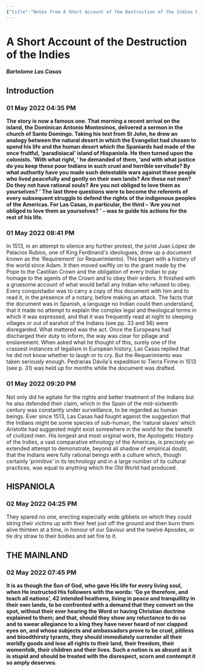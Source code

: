 ```yaml
---
{"title":"Notes from A Short Account of the Destruction of the Indies by Bartolome Las Casas","aliases":["Notes from A Short Account of the Destruction of the Indies by Bartolome Las Casas"],"updated":"2023-07-10T15:15:13+06:00","created":"2022-05-04T10:28:43+06:00","latitude":23.78280167,"longitude":90.42128,"altitude":-2.7,"dg-publish":true,"dg-note-icon":"stone","tags":["history","american","european","reading-notes-old"],"dg-path":"Reading/Notes and Highlights/A Short Account of the Destruction of the Indies b.md","permalink":"/reading/notes-and-highlights/a-short-account-of-the-destruction-of-the-indies-b/","dgPassFrontmatter":true,"noteIcon":"stone"}
---
```


# A Short Account of the Destruction of the Indies
##### Bartolome Las Casas
## Introduction
### 01 May 2022 04:35 PM
**The story is now a famous one. That morning a recent arrival on the island, the Dominican Antonio Montesinos, delivered a sermon in the church of Santo Domingo. Taking his text from St John, he drew an analogy between the natural desert in which the Evangelist had chosen to spend his life and the human desert which the Spaniards had made of the once fruitful, ‘paradisiacal’ island of Hispaniola. He then turned upon the colonists. ‘With what right, ’ he demanded of them, ‘and with what justice do you keep these poor Indians in such cruel and horrible servitude? By what authority have you made such detestable wars against these people who lived peacefully and gently on their own lands? Are these not men? Do they not have rational souls? Are you not obliged to love them as yourselves? ’ The last three questions were to become the referents of every subsequent struggle to defend the rights of the indigenous peoples of the Americas. For Las Casas, in particular, the third – ‘Are you not obliged to love them as yourselves? ’ – was to guide his actions for the rest of his life.**


### 01 May 2022 08:41 PM
In 1513, in an attempt to silence any further protest, the jurist Juan López de Palacios Rubios, one of King Ferdinand's ideologues, drew up a document known as the ‘Requirement’ (or Requerimiento). This began with a history of the world since Adam. It then moved swiftly on to the grant made by the Pope to the Castilian Crown and the obligation of every Indian to pay homage to the agents of the Crown and to obey their orders. It finished with a gruesome account of what would befall any Indian who refused to obey. Every conquistador was to carry a copy of this document with him and to read it, in the presence of a notary, before making an attack. The facts that the document was in Spanish, a language no Indian could then understand, that it made no attempt to explain the complex legal and theological terms in which it was expressed, and that it was frequently read at night to sleeping villages or out of earshot of the Indians (see pp. 33 and 56) were disregarded. What mattered was the act. Once the Europeans had discharged their duty to inform, the way was clear for pillage and enslavement. When asked what he thought of this, surely one of the crassest instances of legalism in European history, Las Casas replied that he did not know whether to laugh or to cry. But the Requerimiento was taken seriously enough. Pedrarias Dávila's expedition to Tierra Firme in 1513 (see p. 31) was held up for months while the document was drafted.


### 01 May 2022 09:20 PM
Not only did he agitate for the rights and better treatment of the Indians but he also defended their claim, which in the Spain of the mid-sixteenth century was constantly under surveillance, to be regarded as human beings. Ever since 1513, Las Casas had fought against the suggestion that the Indians might be some species of sub-human, the ‘natural slaves’ which Aristotle had suggested might exist somewhere in the world for the benefit of civilized men. His longest and most original work, the Apologetic History of the Indies, a vast comparative ethnology of the Americas, is precisely an extended attempt to demonstrate, beyond all shadow of empirical doubt, that the Indians were fully rational beings with a culture which, though certainly ‘primitive’ in its technology and in a large number of its cultural practices, was equal to anything which the Old World had produced.


## HISPANIOLA
### 02 May 2022 04:25 PM
They spared no one, erecting especially wide gibbets on which they could string their victims up with their feet just off the ground and then burn them alive thirteen at a time, in honour of our Saviour and the twelve Aposdes, or tie dry straw to their bodies and set fire to it.


## THE MAINLAND
### 02 May 2022 07:45 PM
**It is as though the Son of God, who gave His life for every living soul, when He instructed His followers with the words: ‘Go ye therefore, and teach all nations’, 42 intended heathens, living in peace and tranquillity in their own lands, to be confronted with a demand that they convert on the spot, without their ever hearing the Word or having Christian doctrine explained to them; and that, should they show any reluctance to do so and to swear allegiance to a king they have never heard of nor clapped eyes on, and whose subjects and ambassadors prove to be cruel, pitiless and bloodthirsty tyrants, they should immediately surrender all their worldly goods and lose all rights to their land, their freedom, their womenfolk, their children and their lives. Such a notion is as absurd as it is stupid and should be treated with the disrespect, scorn and contempt it so amply deserves.**